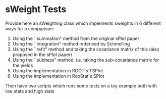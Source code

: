 # sWeight Tests

Provide here an sWeighting class which implements sweights in 6 different ways for a comparison:

 1. Using the ``summation" method from the original sPlot paper
 2. Using the ``integration" method rederived by Schmelling
 3. Using the ``refit" method and taking the covariance matrix of this (also proposed in the sPlot paper)
 4. Using the ``subhess" method, i.e. taking the sub-covariance matrix for the yields
 5. Using the implementation in ROOT's TSPlot
 6. Using the implementation in RooStat's SPlot

 Then have two scripts which runs some tests on a toy example both with low stats and high stats

